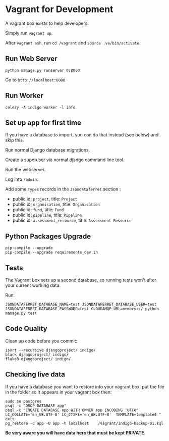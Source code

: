 # Vagrant for Development

A vagrant box exists to help developers.

Simply run `vagrant up`.

After `vagrant ssh`, run `cd /vagrant` and `source .ve/bin/activate`.

## Run Web Server

    python manage.py runserver 0:8000

Go to `http://localhost:8000`

## Run Worker

    celery -A indigo worker -l info

## Set up app for first time

If you have a database to import, you can do that instead (see below) and skip this.

Run normal Django database migrations.

Create a superuser via normal django command line tool.

Run the webserver.

Log into `/admin`.

Add some `Types` records in the `Jsondataferret` section :

* public id: `project`, title: `Project`
* public id: `organisation`, title: `Organisation`
* public id: `fund`, title: `Fund`
* public id: `pipeline`, title: `Pipeline`
* public id: `assessment_resource`, title: `Assessment Resource`

## Python Packages Upgrade

    pip-compile --upgrade
    pip-compile --upgrade requirements_dev.in
    
## Tests

The Vagrant box sets up a second database, so running tests won't alter your current working data.

Run:

    JSONDATAFERRET_DATABASE_NAME=test JSONDATAFERRET_DATABASE_USER=test JSONDATAFERRET_DATABASE_PASSWORD=test CLOUDAMQP_URL=memory:// python manage.py test

## Code Quality

Clean up code before you commit:

    isort --recursive djangoproject/ indigo/
    black djangoproject/ indigo/
    flake8 djangoproject/ indigo/


## Checking live data

If you have a database you want to restore into your vagrant box, put the file in the folder so it appears in your vagrant box then:

    sudo su postgres
    psql -c "DROP DATABASE app"
    psql -c "CREATE DATABASE app WITH OWNER app ENCODING 'UTF8'  LC_COLLATE='en_GB.UTF-8' LC_CTYPE='en_GB.UTF-8'  TEMPLATE=template0 "
    exit
    pg_restore -d app -U app -h localhost    /vagrant/indigo-backup-01.sql

**Be very aware you will have data here that must be kept PRIVATE.**
